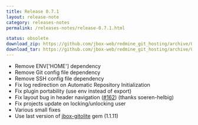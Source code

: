 ```yaml
---
title: Release 0.7.1
layout: release-note
category: releases-notes
permalink: /releases-notes/release-0.7.1.html

status: obsolete
download_zip: https://github.com/jbox-web/redmine_git_hosting/archive/0.7.1.zip
download_tar: https://github.com/jbox-web/redmine_git_hosting/archive/0.7.1.tar.gz
---
```


* Remove ENV['HOME'] dependency
* Remove Git config file dependency
* Remove SSH config file dependency
* Fix log redirection on Automatic Repository Initialization
* Fix plugin portability (use env instead of export)
* Fix layout bug in header navigation ([#162](https://github.com/jbox-web/redmine_git_hosting/pull/162)) (thanks soeren-helbig)
* Fix projects update on locking/unlocking user
* Various small fixes
* Use last version of [jbox-gitolite](http://rubygems.org/gems/jbox-gitolite) gem (1.1.11)
